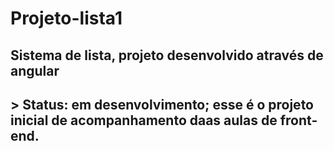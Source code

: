 # Projeto-lista1
<h2>Sistema de lista, projeto desenvolvido através de angular<h2>
> Status: em desenvolvimento;
esse é o projeto inicial de acompanhamento daas aulas de front-end. 
